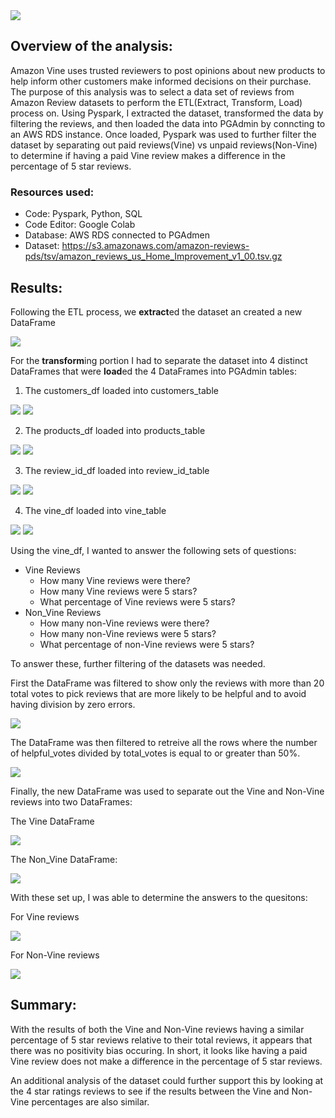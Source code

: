 
<img src=Images\Vine_analysis.png>

## Overview of the analysis: 
Amazon Vine uses trusted reviewers to post opinions about new products to help inform other customers make informed decisions on their purchase. The purpose of this analysis was to select a data set of reviews from Amazon Review datasets to perform the ETL(Extract, Transform, Load) process on. Using Pyspark, I extracted the dataset, transformed the data by filtering the reviews, and then loaded the data into PGAdmin by conncting to an AWS RDS instance. Once loaded, Pyspark was used to further filter the dataset by separating out paid reviews(Vine) vs unpaid reviews(Non-Vine) to determine if having a paid Vine review makes a difference in the percentage of 5 star reviews.

### Resources used:
- Code: Pyspark, Python, SQL
- Code Editor: Google Colab
- Database: AWS RDS connected to PGAdmen
- Dataset: https://s3.amazonaws.com/amazon-reviews-pds/tsv/amazon_reviews_us_Home_Improvement_v1_00.tsv.gz

## Results: 
Following the ETL process,  we **extract**ed the dataset an created a new DataFrame

<img src=Images\df.jpg>

For the **transform**ing portion I had to separate the dataset into 4 distinct DataFrames that were **load**ed the 4 DataFrames into PGAdmin tables: 

1. The customers_df loaded into customers_table 

<img src=Images\customers_df.jpg>
<img src=Images\SQLcustomers_table.jpg>

2. The products_df loaded into products_table 

<img src=Images\products_df.jpg>
<img src=Images\SQLproducts_table.jpg>

3. The review_id_df loaded into review_id_table 

<img src=Images\review_id_df.jpg>
<img src=Images\SQLreview_id_table.jpg>

4. The vine_df loaded into vine_table 

<img src=Images\vine_df.jpg>
<img src=Images\SQLvines_table.jpg>




Using the vine_df, I wanted to answer the following sets of questions:

- Vine Reviews
    - How many Vine reviews were there? 
    - How many Vine reviews were 5 stars? 
    - What percentage of Vine reviews were 5 stars? 
- Non_Vine Reviews
    - How many non-Vine reviews were there? 
    - How many non-Vine reviews were 5 stars? 
    - What percentage of non-Vine reviews were 5 stars?

To answer these, further filtering of the datasets was needed. 

First the DataFrame was filtered to show only the reviews with more than 20 total votes to pick reviews that are more likely to be helpful and to avoid having division by zero errors.

<img src=Images\filtered_df.jpg>

The DataFrame was then filtered to retreive all the rows where the number of helpful_votes divided by total_votes is equal to or greater than 50%.

<img src=Images\rows_df.jpg>

Finally, the new DataFrame was used to separate out the Vine and Non-Vine reviews into two DataFrames:

The Vine DataFrame

<img src=Images\vine_y.jpg>

The Non_Vine DataFrame:

<img src=Images\vine_n.jpg>

With these set up, I was able to determine the answers to the quesitons:

For Vine reviews

<img src=Images\vine_y_results.jpg>

For Non-Vine reviews

<img src=Images\vine_n_results.jpg>

## Summary: 

With the results of both the Vine and Non-Vine reviews having a similar percentage of 5 star reviews relative to their total reviews, it appears that there was no positivity bias occuring. In short, it looks like having a paid Vine review does not make a difference in the percentage of 5 star reviews.

An additional analysis of the dataset could further support this by looking at the 4 star ratings reviews to see if the results between the Vine and Non-Vine percentages are also similar.